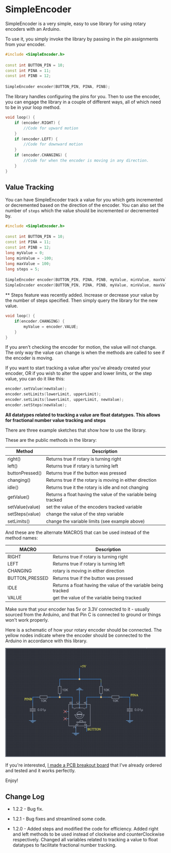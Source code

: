 # SimpleEncoder

SimpleEncoder is a very simple, easy to use library for using rotary encoders with an Arduino.

To use it, you simply invoke the library by passing in the pin assignments from your encoder.

```c++
#include <SimpleEncoder.h>

const int BUTTON_PIN = 10;
const int PINA = 11;
const int PINB = 12;

SimpleEncoder encoder(BUTTON_PIN, PINA, PINB);
```

The library handles configuring the pins for you. Then to use the encoder, you can engage the library
in a couple of different ways, all of which need to be in your loop method.

```c++
void loop() {
    if (encoder.RIGHT) {
        //Code for upward motion
    }
    if (encoder.LEFT) {
        //Code for downward motion
    }
    if (encoder.CHANGING) {
        //Code for when the encoder is moving in any direction.
    }
}
```

## Value Tracking

You can have SimpleEncoder track a value for you which gets incremented or decremented based on the
direction of the encoder. You can also set the number of `steps` which the value should be incremented or decremented by.

```c++
#include <SimpleEncoder.h>

const int BUTTON_PIN = 10;
const int PINA = 11;
const int PINB = 12;
long myValue = 0;
long minValue = -100;
long maxValue = 100;
long steps = 5;

SimpleEncoder encoder(BUTTON_PIN, PINA, PINB, myValue, minValue, maxValue);
SimpleEncoder encoder(BUTTON_PIN, PINA, PINB, myValue, minValue, maxValue, steps);
```
** Steps feature was recently added. Increase or decrease your value by the number of steps specified.
Then simply query the library for the new value.

```c++
void loop() {
    if(encoder.CHANGING) {
        myValue = encoder.VALUE;
    }
}
```

If you aren't checking the encoder for motion, the value will not change. The only way the value can change
is when the methods are called to see if the encoder is moving.

If you want to start tracking a value after you've already created your encoder, OR if you wish to alter
the upper and lower limits, or the step value, you can do it like this:

```c++
encoder.setValue(newValue);
encoder.setLimits(lowerLimit, upperLimit);
encoder.setLimits(lowerLimit, upperLimit, newValue);
encoder.setSteps(newValue);
```

**All datatypes related to tracking a value are float datatypes. This allows for fractional number value tracking and steps**

There are three example sketches that show how to use the library.

These are the public methods in the library:

| Method          | Description                              |
|-----------------|------------------------------------------|
| right()         |  Returns true if rotary is turning right ||
| left()          | Returns true if rotary is turning left|
| buttonPressed() | Returns true if the button was pressed|
| changing()      | Returns true if the rotary is moving in either direction|
| idle()          | Returns true it the rotary is idle and not changing|
| getValue()      | Returns a float having the value of the variable being tracked|
| setValue(value) | set the value of the encoders tracked variable|
| setSteps(value) | change the value of the step variable|
| setLimits()     | change the variable limits (see example above)|


And these are the alternate MACROS that can be used instead of the method names:

|MACRO|Description|
|-----|-----------|
|RIGHT|Returns true if rotary is turning right|
|LEFT|Returns true if rotary is turning left|
|CHANGING|rotary is moving in either direction|
|BUTTON_PRESSED|Returns true if the button was pressed|
|IDLE|Returns a float having the value of the variable being tracked|
|VALUE|get the value of the variable being tracked|

Make sure that your encoder has 5v or 3.3V connected to it - usually sourced from the Arduino, and that
Pin C is connected to ground or things won't work properly.

Here is a schematic of how your rotary encoder should be connected. The yellow nodes
indicate where the encoder should be connected to the Arduino in accordance
with this library. 

![Schematic](./img/Schematic1.png)

If you're interested, [I made a PCB breakout board](https://oshwlab.com/sims.mike/rotaryencoderbasic) that I've already ordered and tested and it works perfectly.


Enjoy!

## Change Log

* 1.2.2 - Bug fix.

* 1.2.1 - Bug fixes and streamlined some code.

* 1.2.0 - Added steps and modified the code for efficiency. Added right and left methods to be used instead of 
          clockwise and counterClockwise respectively. Changed all variables related to tracking a value to float
          datatypes to facilitate fractional number tracking.